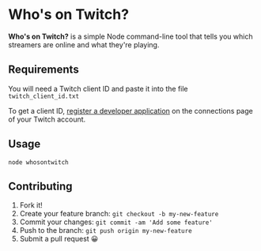 # Who's on Twitch?

**Who's on Twitch?** is a simple Node command-line tool that tells you which streamers are online and what they're playing.

## Requirements

You will need a Twitch client ID and paste it into the file `twitch_client_id.txt`

To get a client ID, [register a developer application](https://www.twitch.tv/kraken/oauth2/clients/new) on the connections page of your Twitch account.

## Usage
`node whosontwitch`

<!-- ![Screenshot](screenshot.png) -->

## Contributing

1. Fork it!
2. Create your feature branch: `git checkout -b my-new-feature`
3. Commit your changes: `git commit -am 'Add some feature'`
4. Push to the branch: `git push origin my-new-feature`
5. Submit a pull request 😀